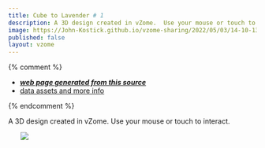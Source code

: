 ```yaml
---
title: Cube to Lavender # 1
description: A 3D design created in vZome.  Use your mouse or touch to interact.
image: https://John-Kostick.github.io/vzome-sharing/2022/05/03/14-10-13-Cube-to-Lavender-#-1/Cube-to-Lavender-#-1.png
published: false
layout: vzome
---
```


{% comment %}
 - [***web page generated from this source***](<https://John-Kostick.github.io/vzome-sharing/2022/05/03/Cube-to-Lavender-#-1-14-10-13.html>)
 - [data assets and more info](<https://github.com/John-Kostick/vzome-sharing/tree/main/2022/05/03/14-10-13-Cube-to-Lavender-#-1/>)
 
{% endcomment %}

A 3D design created in vZome.  Use your mouse or touch to interact.

<vzome-viewer style="width: 87%; height: 60vh; margin: 5%"
       src="https://John-Kostick.github.io/vzome-sharing/2022/05/03/14-10-13-Cube-to-Lavender-#-1/Cube-to-Lavender-#-1.vZome" >
  <img src="https://John-Kostick.github.io/vzome-sharing/2022/05/03/14-10-13-Cube-to-Lavender-#-1/Cube-to-Lavender-#-1.png" />
</vzome-viewer>